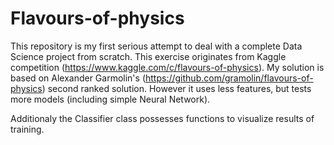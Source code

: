 # Flavours-of-physics

This repository is my first serious attempt to deal with a complete Data Science project from scratch. This exercise originates from Kaggle competition (https://www.kaggle.com/c/flavours-of-physics). My solution is based on Alexander Garmolin's (https://github.com/gramolin/flavours-of-physics) second ranked solution. However it uses less features, but tests more models (including simple Neural Network). 

Additionaly the Classifier class possesses functions to visualize results of training. 
